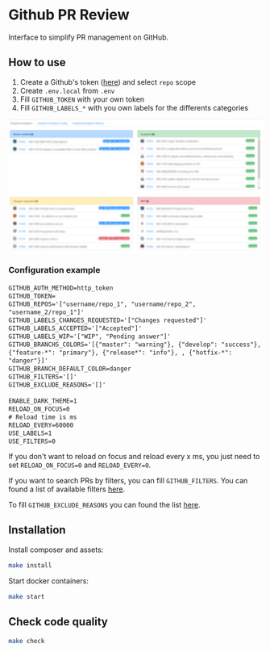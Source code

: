 # Github PR Review

Interface to simplify PR management on GitHub. 


## How to use

1. Create a Github's token ([here](https://github.com/settings/tokens)) and select `repo` scope
1. Create `.env.local` from `.env`
1. Fill `GITHUB_TOKEN` with your own token
1. Fill `GITHUB_LABELS_*` with you own labels for the differents categories 

![Liste des PR](github-pr-review.png)

### Configuration example

```
GITHUB_AUTH_METHOD=http_token
GITHUB_TOKEN=
GITHUB_REPOS='["username/repo_1", "username/repo_2", "username_2/repo_1"]'
GITHUB_LABELS_CHANGES_REQUESTED='["Changes requested"]'
GITHUB_LABELS_ACCEPTED='["Accepted"]'
GITHUB_LABELS_WIP='["WIP", "Pending answer"]'
GITHUB_BRANCHS_COLORS='[{"master": "warning"}, {"develop": "success"}, {"feature-*": "primary"}, {"release*": "info"}, , {"hotfix-*": "danger"}]'
GITHUB_BRANCH_DEFAULT_COLOR=danger
GITHUB_FILTERS='[]'
GITHUB_EXCLUDE_REASONS='[]'

ENABLE_DARK_THEME=1
RELOAD_ON_FOCUS=0
# Reload time is ms
RELOAD_EVERY=60000
USE_LABELS=1
USE_FILTERS=0
```

If you don't want to reload on focus and reload every x ms, you just need to set `RELOAD_ON_FOCUS=0` and `RELOAD_EVERY=0`.

If you want to search PRs by filters, you can fill `GITHUB_FILTERS`. You can found a list of available filters [here](https://help.github.com/en/articles/searching-issues-and-pull-requests).

To fill `GITHUB_EXCLUDE_REASONS` you can found the list [here](https://developer.github.com/v3/activity/notifications/#notification-reasons).

## Installation

Install composer and assets:
```sh
make install
```

Start docker containers:
```sh
make start
```

## Check code quality

```sh
make check
```
